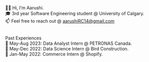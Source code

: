 👋🏽 Hi, I’m Aarushi.  <br />
🎓 3rd year Software Engineering student @ University of Calgary.  <br />
📫 Feel free to reach out @ aarushiRC14@gmail.com  <br />
<br />

Past Experiences  <br />
💼 May-Aug 2023: Data Analyst Intern @ PETRONAS Canada. <br />
💼 May-Dec 2022: Data Science Intern @ Bird Construction. <br />
💼 Jan-May 2022: Commerce Intern @ Shopify. <br />




